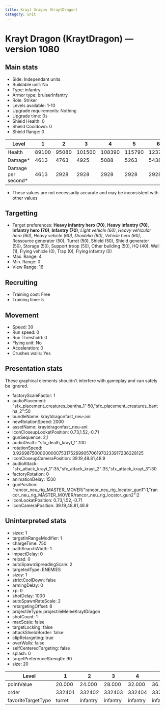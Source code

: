 ```yaml
---
title: Krayt Dragon (KraytDragon)
category: unit
---
```


# Krayt Dragon (KraytDragon) — version 1080

## Main stats

  * Side: Independant units
  * Buildable unit: No
  * Type: infantry
  * Armor type: bruiserInfantry
  * Role: Striker
  * Levels available: 1-10
  * Upgrade requirements: Nothing
  * Upgrade time: 0s
  * Shield Health: 0
  * Shield Cooldown: 0
  * Shield Range: 0

|Level             |1    |2    |3     |4     |5     |6     |7     |8     |9     |10    |
|------------------|-----|-----|------|------|------|------|------|------|------|------|
|Health            |89100|95080|101500|108390|115790|123750|132300|141500|151400|152260|
|Damage*           |4613 |4763 |4925  |5088  |5263  |5438  |5625  |5813  |6013  |6225  |
|Damage per second*|4613 |2928 |2928  |2928  |2928  |2928  |2928  |2928  |2928  |2928  |

* These values are not necessarily accurate and may be inconsistent with other values

## Targetting

  * Target preferences: **Heavy infantry hero (70)**, **Heavy infantry (70)**, **Infantry hero (70)**, **Infantry (70)**, _Light vehicle (60)_, _Heavy vehicular hero (60)_, _Heavy vehicle (60)_, _Droideka (60)_, _Vehicle hero (60)_, Ressource generator (50), Turret (50), Shield (50), Shield generator (50), Storage (50), Support troop (50), Other building (50), HQ (40), Wall (1), Flying vehicle (0), Trap (0), Flying infantry (0)
  * Max. Range: 4
  * Min. Range: 0
  * View Range: 16

## Recruiting

  * Training cost: Free
  * Training time: 5

## Movement

  * Speed: 30
  * Run speed: 0
  * Run Threshold: 0
  * Flying unit: No
  * Acceleration: 0
  * Crushes walls: Yes

## Presentation stats

These graphical elements shouldn't interfere with gameplay and can safely be ignored.

  * factoryScaleFactor: 1
  * audioPlacement: "sfx_placement_creatures_bantha_1":50,"sfx_placement_creatures_bantha_2":50
  * bundleName: kraytdragonfast_neu-ani
  * newRotationSpeed: 2000
  * assetName: kraytdragonfast_neu-ani
  * iconCloseupLookatPosition: 0.73,1.52,-0.71
  * gunSequence: 2,1
  * audioDeath: "sfx_death_krayt_1":100
  * rotationSpeed: 3.92698750000000007531752999057061970233917236328125
  * iconCloseupCameraPosition: 39.19,48.81,48.9
  * audioAttack: "sfx_attack_krayt_1":35,"sfx_attack_krayt_2":35,"sfx_attack_krayt_3":30
  * factoryRotation: 0
  * animationDelay: 1500
  * gunPosition: "rancor_neu_rig_MASTER_MOVER/"rancor_neu_rig_locator_gun1":1,"rancor_neu_rig_MASTER_MOVER/rancor_neu_rig_locator_gun2":2
  * iconLookatPosition: 0.73,1.52,-0.71
  * iconCameraPosition: 39.19,48.81,48.9

## Uninterpreted stats

  * sizex: 1
  * targetInRangeModifier: 1
  * chargeTime: 750
  * pathSearchWidth: 1
  * impactDelay: 0
  * reload: 0
  * autoSpawnSpreadingScale: 2
  * targetedType: ENEMIES
  * sizey: 1
  * strictCoolDown: false
  * armingDelay: 0
  * xp: 0
  * shotDelay: 1000
  * autoSpawnRateScale: 2
  * retargetingOffset: 8
  * projectileType: projectileMeleeKraytDragon
  * shotCount: 1
  * maxScale: false
  * targetLocking: false
  * attackShieldBorder: false
  * clipRetargeting: true
  * overWalls: false
  * selfCenteredTargeting: false
  * splash: 0
  * targetPreferenceStrength: 90
  * size: 20

|Level             |1     |2       |3       |4       |5       |6       |7       |8       |9       |10      |
|------------------|------|--------|--------|--------|--------|--------|--------|--------|--------|--------|
|pointValue        |20.000|24.000  |28.000  |32.000  |36.000  |40.000  |44.000  |48.000  |52.000  |60.000  |
|order             |332401|332402  |332403  |332404  |332405  |332406  |332407  |332408  |332409  |332410  |
|favoriteTargetType|turret|infantry|infantry|infantry|infantry|infantry|infantry|infantry|infantry|infantry|

